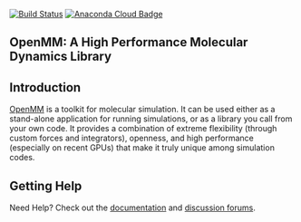 [![Build Status](https://travis-ci.org/pandegroup/openmm.svg?branch=master)](https://travis-ci.org/pandegroup/openmm?branch=master)
[![Anaconda Cloud Badge](https://anaconda.org/omnia/openmm/badges/downloads.svg)](https://anaconda.org/omnia/openmm)

## OpenMM: A High Performance Molecular Dynamics Library

Introduction
------------

[OpenMM](http://openmm.org) is a toolkit for molecular simulation. It can be used either as a stand-alone application for running simulations, or as a library you call from your own code. It
provides a combination of extreme flexibility (through custom forces and integrators), openness, and high performance (especially on recent GPUs) that make it truly unique among simulation codes.  

Getting Help
------------

Need Help? Check out the [documentation](http://docs.openmm.org/) and [discussion forums](https://simtk.org/forums/viewforum.php?f=161).
